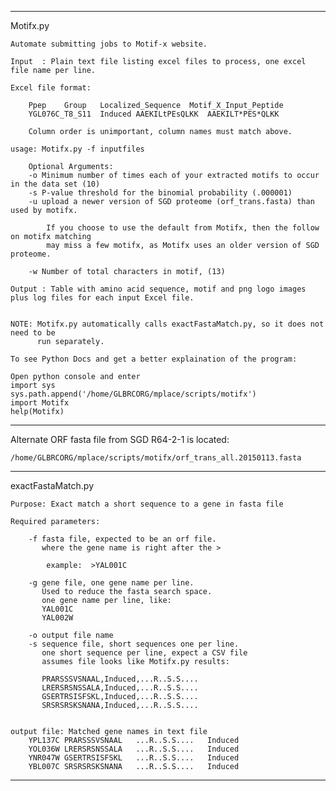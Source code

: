 ********************************************************************************
Motifx.py 

    Automate submitting jobs to Motif-x website.

    Input  : Plain text file listing excel files to process, one excel file name per line.

    Excel file format:
    
        Ppep    Group   Localized_Sequence  Motif_X_Input_Peptide
        YGL076C_T8_S11  Induced AAEKILtPEsQLKK  AAEKILT*PES*QLKK

        Column order is unimportant, column names must match above.

    usage: Motifx.py -f inputfiles 

        Optional Arguments:
        -o Minimum number of times each of your extracted motifs to occur in the data set (10)
        -s P-value threshold for the binomial probability (.000001)
        -u upload a newer version of SGD proteome (orf_trans.fasta) than used by motifx.
        
            If you choose to use the default from Motifx, then the follow on motifx matching
            may miss a few motifx, as Motifx uses an older version of SGD proteome.
    
        -w Number of total characters in motif, (13)

    Output : Table with amino acid sequence, motif and png logo images plus log files for each input Excel file.


    NOTE: Motifx.py automatically calls exactFastaMatch.py, so it does not need to be 
          run separately.

    To see Python Docs and get a better explaination of the program:

    Open python console and enter
    import sys
    sys.path.append('/home/GLBRCORG/mplace/scripts/motifx')
    import Motifx
    help(Motifx)

********************************************************************************
Alternate ORF fasta file from SGD R64-2-1 is located:    

    /home/GLBRCORG/mplace/scripts/motifx/orf_trans_all.20150113.fasta  
    
********************************************************************************
exactFastaMatch.py

    Purpose: Exact match a short sequence to a gene in fasta file  

    Required parameters:
    
        -f fasta file, expected to be an orf file.
           where the gene name is right after the >
        
            example:  >YAL001C 
            
        -g gene file, one gene name per line.
           Used to reduce the fasta search space.
           one gene name per line, like:
           YAL001C
           YAL002W

        -o output file name
        -s sequence file, short sequences one per line.
           one short sequence per line, expect a CSV file
           assumes file looks like Motifx.py results:

           PRARSSSVSNAAL,Induced,...R..S.S....
           LRERSRSNSSALA,Induced,...R..S.S....
           GSERTRSISFSKL,Induced,...R..S.S....
           SRSRSRSKSNANA,Induced,...R..S.S....

           
    output file: Matched gene names in text file
        YPL137C PRARSSSVSNAAL   ...R..S.S....   Induced
        YOL036W LRERSRSNSSALA   ...R..S.S....   Induced
        YNR047W GSERTRSISFSKL   ...R..S.S....   Induced
        YBL007C SRSRSRSKSNANA   ...R..S.S....   Induced

********************************************************************************

